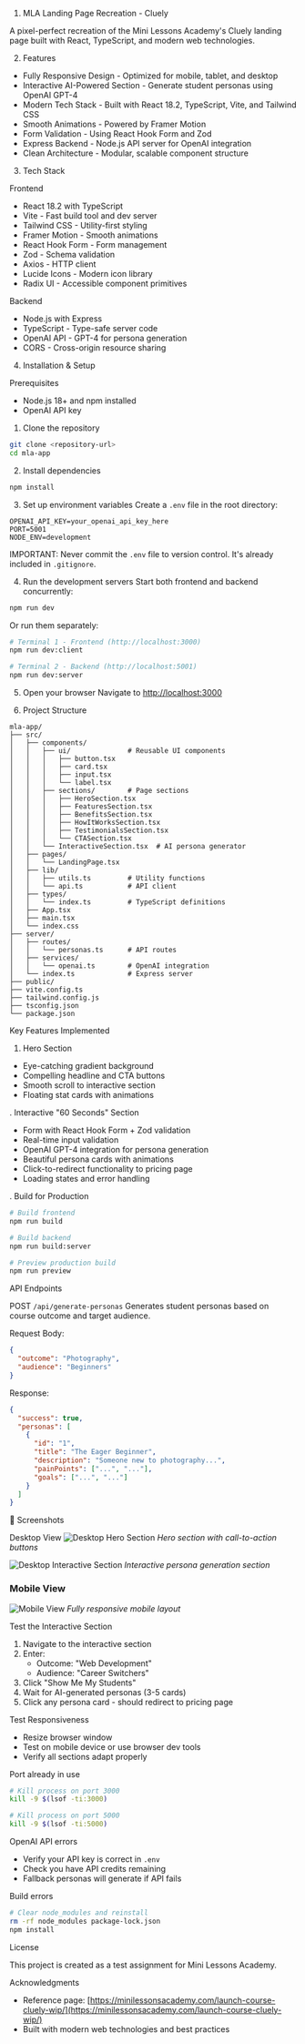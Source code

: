 1. MLA Landing Page Recreation - Cluely

A pixel-perfect recreation of the Mini Lessons Academy's Cluely landing page built with React, TypeScript, and modern web technologies.

2. Features

- Fully Responsive Design - Optimized for mobile, tablet, and desktop
- Interactive AI-Powered Section - Generate student personas using OpenAI GPT-4
- Modern Tech Stack - Built with React 18.2, TypeScript, Vite, and Tailwind CSS
- Smooth Animations - Powered by Framer Motion
- Form Validation - Using React Hook Form and Zod
- Express Backend - Node.js API server for OpenAI integration
- Clean Architecture - Modular, scalable component structure

3. Tech Stack

Frontend

- React 18.2 with TypeScript
- Vite - Fast build tool and dev server
- Tailwind CSS - Utility-first styling
- Framer Motion - Smooth animations
- React Hook Form - Form management
- Zod - Schema validation
- Axios - HTTP client
- Lucide Icons - Modern icon library
- Radix UI - Accessible component primitives

Backend

- Node.js with Express
- TypeScript - Type-safe server code
- OpenAI API - GPT-4 for persona generation
- CORS - Cross-origin resource sharing

4. Installation & Setup

Prerequisites

- Node.js 18+ and npm installed
- OpenAI API key

1. Clone the repository

```bash
git clone <repository-url>
cd mla-app
```

2. Install dependencies

```bash
npm install
```

3. Set up environment variables
   Create a `.env` file in the root directory:

```env
OPENAI_API_KEY=your_openai_api_key_here
PORT=5001
NODE_ENV=development
```

IMPORTANT: Never commit the `.env` file to version control. It's already included in `.gitignore`.

4.  Run the development servers
    Start both frontend and backend concurrently:

```bash
npm run dev
```

Or run them separately:

```bash
# Terminal 1 - Frontend (http://localhost:3000)
npm run dev:client

# Terminal 2 - Backend (http://localhost:5001)
npm run dev:server
```

5. Open your browser
   Navigate to [http://localhost:3000](http://localhost:3000)

6. Project Structure

```
mla-app/
├── src/
│   ├── components/
│   │   ├── ui/              # Reusable UI components
│   │   │   ├── button.tsx
│   │   │   ├── card.tsx
│   │   │   ├── input.tsx
│   │   │   └── label.tsx
│   │   ├── sections/        # Page sections
│   │   │   ├── HeroSection.tsx
│   │   │   ├── FeaturesSection.tsx
│   │   │   ├── BenefitsSection.tsx
│   │   │   ├── HowItWorksSection.tsx
│   │   │   ├── TestimonialsSection.tsx
│   │   │   └── CTASection.tsx
│   │   └── InteractiveSection.tsx  # AI persona generator
│   ├── pages/
│   │   └── LandingPage.tsx
│   ├── lib/
│   │   ├── utils.ts         # Utility functions
│   │   └── api.ts           # API client
│   ├── types/
│   │   └── index.ts         # TypeScript definitions
│   ├── App.tsx
│   ├── main.tsx
│   └── index.css
├── server/
│   ├── routes/
│   │   └── personas.ts      # API routes
│   ├── services/
│   │   └── openai.ts        # OpenAI integration
│   └── index.ts             # Express server
├── public/
├── vite.config.ts
├── tailwind.config.js
├── tsconfig.json
└── package.json
```

Key Features Implemented

1.  Hero Section

- Eye-catching gradient background
- Compelling headline and CTA buttons
- Smooth scroll to interactive section
- Floating stat cards with animations

. Interactive "60 Seconds" Section

- Form with React Hook Form + Zod validation
- Real-time input validation
- OpenAI GPT-4 integration for persona generation
- Beautiful persona cards with animations
- Click-to-redirect functionality to pricing page
- Loading states and error handling

. Build for Production

```bash
# Build frontend
npm run build

# Build backend
npm run build:server

# Preview production build
npm run preview
```

API Endpoints

POST `/api/generate-personas`
Generates student personas based on course outcome and target audience.

Request Body:

```json
{
  "outcome": "Photography",
  "audience": "Beginners"
}
```

Response:

```json
{
  "success": true,
  "personas": [
    {
      "id": "1",
      "title": "The Eager Beginner",
      "description": "Someone new to photography...",
      "painPoints": ["...", "..."],
      "goals": ["...", "..."]
    }
  ]
}
```

📸 Screenshots

Desktop View
![Desktop Hero Section](./screenshots/desktop-hero.png)
_Hero section with call-to-action buttons_

![Desktop Interactive Section](./screenshots/desktop-interactive.png)
_Interactive persona generation section_

### Mobile View

![Mobile View](./screenshots/mobile-view.png)
_Fully responsive mobile layout_

Test the Interactive Section

1. Navigate to the interactive section
2. Enter:
   - Outcome: "Web Development"
   - Audience: "Career Switchers"
3. Click "Show Me My Students"
4. Wait for AI-generated personas (3-5 cards)
5. Click any persona card - should redirect to pricing page

Test Responsiveness

- Resize browser window
- Test on mobile device or use browser dev tools
- Verify all sections adapt properly

Port already in use

```bash
# Kill process on port 3000
kill -9 $(lsof -ti:3000)

# Kill process on port 5000
kill -9 $(lsof -ti:5000)
```

OpenAI API errors

- Verify your API key is correct in `.env`
- Check you have API credits remaining
- Fallback personas will generate if API fails

Build errors

```bash
# Clear node_modules and reinstall
rm -rf node_modules package-lock.json
npm install
```

License

This project is created as a test assignment for Mini Lessons Academy.

Acknowledgments

- Reference page: [https://minilessonsacademy.com/launch-course-cluely-wip/](https://minilessonsacademy.com/launch-course-cluely-wip/)
- Built with modern web technologies and best practices
